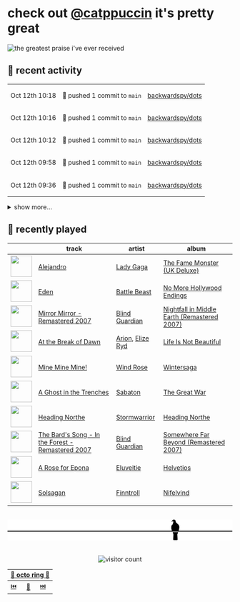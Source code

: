 # check out [@catppuccin](https://github.com/catppuccin) it's pretty great

![the greatest praise i've ever received](https://github.com/user-attachments/assets/ad888e4f-7a22-4eac-85a7-744eacd8eb46)

## 📅 recent activity

<!-- SCRIPT:REPLACE:GITHUB -->
<table>
<tbody>
<tr>
<td><span title='2024-10-12T10:18:20+00:00'>Oct 12th 10:18</span></td>
<td>

🚢 pushed 1 commit to `main`

</td>
<td>

[backwardspy/dots](https://github.com/backwardspy/dots)

</td>
</tr>
<tr>
<td><span title='2024-10-12T10:16:01+00:00'>Oct 12th 10:16</span></td>
<td>

🚢 pushed 1 commit to `main`

</td>
<td>

[backwardspy/dots](https://github.com/backwardspy/dots)

</td>
</tr>
<tr>
<td><span title='2024-10-12T10:12:21+00:00'>Oct 12th 10:12</span></td>
<td>

🚢 pushed 1 commit to `main`

</td>
<td>

[backwardspy/dots](https://github.com/backwardspy/dots)

</td>
</tr>
<tr>
<td><span title='2024-10-12T09:58:38+00:00'>Oct 12th 09:58</span></td>
<td>

🚢 pushed 1 commit to `main`

</td>
<td>

[backwardspy/dots](https://github.com/backwardspy/dots)

</td>
</tr>
<tr>
<td><span title='2024-10-12T09:36:16+00:00'>Oct 12th 09:36</span></td>
<td>

🚢 pushed 1 commit to `main`

</td>
<td>

[backwardspy/dots](https://github.com/backwardspy/dots)

</td>
</tr>
</tbody>
</table>

<details>
<summary>show more...</summary>
<table>
<tbody>
<tr>
<td><span title='2024-10-12T09:27:18+00:00'>Oct 12th 09:27</span></td>
<td>

🚢 pushed 1 commit to `main`

</td>
<td>

[catppuccin/whiskers](https://github.com/catppuccin/whiskers)

</td>
</tr>
<tr>
<td><span title='2024-10-12T09:27:17+00:00'>Oct 12th 09:27</span></td>
<td>

🎉 closed [#54: chore(main): release 2.5.1](https://github.com/catppuccin/whiskers/pull/54)

</td>
<td>

[catppuccin/whiskers](https://github.com/catppuccin/whiskers)

</td>
</tr>
<tr>
<td><span title='2024-10-12T09:21:46+00:00'>Oct 12th 09:21</span></td>
<td>

🚢 pushed 1 commit to `main`

</td>
<td>

[catppuccin/whiskers](https://github.com/catppuccin/whiskers)

</td>
</tr>
<tr>
<td><span title='2024-10-12T09:21:46+00:00'>Oct 12th 09:21</span></td>
<td>

🎉 closed [#46: fix(deps): update rust crate anyhow to v1.0.89](https://github.com/catppuccin/whiskers/pull/46)

</td>
<td>

[catppuccin/whiskers](https://github.com/catppuccin/whiskers)

</td>
</tr>
<tr>
<td><span title='2024-10-12T09:21:32+00:00'>Oct 12th 09:21</span></td>
<td>

🚢 pushed 1 commit to `main`

</td>
<td>

[catppuccin/whiskers](https://github.com/catppuccin/whiskers)

</td>
</tr>
<tr>
<td><span title='2024-10-12T09:21:32+00:00'>Oct 12th 09:21</span></td>
<td>

🎉 closed [#47: fix(deps): update rust crate clap to v4.5.20](https://github.com/catppuccin/whiskers/pull/47)

</td>
<td>

[catppuccin/whiskers](https://github.com/catppuccin/whiskers)

</td>
</tr>
<tr>
<td><span title='2024-10-12T09:21:18+00:00'>Oct 12th 09:21</span></td>
<td>

🚢 pushed 1 commit to `main`

</td>
<td>

[catppuccin/whiskers](https://github.com/catppuccin/whiskers)

</td>
</tr>
<tr>
<td><span title='2024-10-12T09:21:17+00:00'>Oct 12th 09:21</span></td>
<td>

🎉 closed [#48: fix(deps): update rust crate serde to v1.0.210](https://github.com/catppuccin/whiskers/pull/48)

</td>
<td>

[catppuccin/whiskers](https://github.com/catppuccin/whiskers)

</td>
</tr>
<tr>
<td><span title='2024-10-12T09:20:56+00:00'>Oct 12th 09:20</span></td>
<td>

🚢 pushed 1 commit to `main`

</td>
<td>

[catppuccin/whiskers](https://github.com/catppuccin/whiskers)

</td>
</tr>
<tr>
<td><span title='2024-10-12T09:20:55+00:00'>Oct 12th 09:20</span></td>
<td>

🎉 closed [#49: fix(deps): update rust crate serde_json to v1.0.128](https://github.com/catppuccin/whiskers/pull/49)

</td>
<td>

[catppuccin/whiskers](https://github.com/catppuccin/whiskers)

</td>
</tr>
<tr>
<td><span title='2024-10-12T09:20:26+00:00'>Oct 12th 09:20</span></td>
<td>

🚢 pushed 1 commit to `main`

</td>
<td>

[catppuccin/whiskers](https://github.com/catppuccin/whiskers)

</td>
</tr>
<tr>
<td><span title='2024-10-12T09:20:26+00:00'>Oct 12th 09:20</span></td>
<td>

🎉 closed [#50: fix(deps): update rust crate indexmap to v2.6.0](https://github.com/catppuccin/whiskers/pull/50)

</td>
<td>

[catppuccin/whiskers](https://github.com/catppuccin/whiskers)

</td>
</tr>
<tr>
<td><span title='2024-10-12T09:20:13+00:00'>Oct 12th 09:20</span></td>
<td>

🚢 pushed 1 commit to `main`

</td>
<td>

[catppuccin/whiskers](https://github.com/catppuccin/whiskers)

</td>
</tr>
<tr>
<td><span title='2024-10-12T09:20:13+00:00'>Oct 12th 09:20</span></td>
<td>

🎉 closed [#51: fix(deps): update rust crate thiserror to v1.0.64](https://github.com/catppuccin/whiskers/pull/51)

</td>
<td>

[catppuccin/whiskers](https://github.com/catppuccin/whiskers)

</td>
</tr>
</tbody>
</table>
</details>
<!-- SCRIPT:REPLACE:GITHUB -->

## 🎵 recently played

<!-- SCRIPT:REPLACE:SPOTIFY -->
| | track | artist | album |
| - | - | - | - |
| <img src="https://i.scdn.co/image/ab67616d00004851a8b02cfd80bb576eaade17b8" width="48" height="48"> | [Alejandro](https://open.spotify.com/track/0iOu4s8w3pE9vbpb1SHXsL) | [Lady Gaga](https://open.spotify.com/artist/1HY2Jd0NmPuamShAr6KMms) | [The Fame Monster (UK Deluxe)](https://open.spotify.com/track/0iOu4s8w3pE9vbpb1SHXsL) |
| <img src="https://i.scdn.co/image/ab67616d00004851f0d55e973f83cbfe90dded16" width="48" height="48"> | [Eden](https://open.spotify.com/track/68sLf8iqi43JZVw3eOdzwy) | [Battle Beast](https://open.spotify.com/artist/7k5jeohQCF20a8foBD9ize) | [No More Hollywood Endings](https://open.spotify.com/track/68sLf8iqi43JZVw3eOdzwy) |
| <img src="https://i.scdn.co/image/ab67616d000048515e77d3ce3a4f7f382daaf46f" width="48" height="48"> | [Mirror Mirror - Remastered 2007](https://open.spotify.com/track/4gFhLQA90CAFuS0Ma8aIiX) | [Blind Guardian](https://open.spotify.com/artist/7jxJ25p0pPjk0MStloN6o6) | [Nightfall in Middle Earth (Remastered 2007)](https://open.spotify.com/track/4gFhLQA90CAFuS0Ma8aIiX) |
| <img src="https://i.scdn.co/image/ab67616d000048513859468aac84e63a7661f814" width="48" height="48"> | [At the Break of Dawn](https://open.spotify.com/track/7Afg7GsTbQa9WWbFQINevi) | [Arion](https://open.spotify.com/artist/0c09mxGbMHuFLpPJMY6JdA), [Elize Ryd](https://open.spotify.com/artist/4aHpq3SeE9HiKNft9Bcj55) | [Life Is Not Beautiful](https://open.spotify.com/track/7Afg7GsTbQa9WWbFQINevi) |
| <img src="https://i.scdn.co/image/ab67616d00004851f6186aceed57dd555b846a62" width="48" height="48"> | [Mine Mine Mine!](https://open.spotify.com/track/2dDCZgcFGl9yj3ZEmaQM6x) | [Wind Rose](https://open.spotify.com/artist/67ps5pbKVO7V9Fcb4lTIXz) | [Wintersaga](https://open.spotify.com/track/2dDCZgcFGl9yj3ZEmaQM6x) |
| <img src="https://i.scdn.co/image/ab67616d00004851b37a2bb117c7ae30ee77b6bd" width="48" height="48"> | [A Ghost in the Trenches](https://open.spotify.com/track/6wWnwIrwPV32hKQouXpasL) | [Sabaton](https://open.spotify.com/artist/3o2dn2O0FCVsWDFSh8qxgG) | [The Great War](https://open.spotify.com/track/6wWnwIrwPV32hKQouXpasL) |
| <img src="https://i.scdn.co/image/ab67616d000048517c49e7aa99724276c0cba377" width="48" height="48"> | [Heading Northe](https://open.spotify.com/track/0DBxP8Hwc8yjYBconLH1V6) | [Stormwarrior](https://open.spotify.com/artist/5HU7OcgioAzw0hzxbeLD1C) | [Heading Northe](https://open.spotify.com/track/0DBxP8Hwc8yjYBconLH1V6) |
| <img src="https://i.scdn.co/image/ab67616d00004851e8c8f9410e7fe5fc25910fc2" width="48" height="48"> | [The Bard's Song - In the Forest - Remastered 2007](https://open.spotify.com/track/7xPGvZaG9W7UOrCgEwbONe) | [Blind Guardian](https://open.spotify.com/artist/7jxJ25p0pPjk0MStloN6o6) | [Somewhere Far Beyond (Remastered 2007)](https://open.spotify.com/track/7xPGvZaG9W7UOrCgEwbONe) |
| <img src="https://i.scdn.co/image/ab67616d000048513dbcf3c664ff6be4204a32b4" width="48" height="48"> | [A Rose for Epona](https://open.spotify.com/track/4B8aMSI3d7IOgAFHwkrp4o) | [Eluveitie](https://open.spotify.com/artist/5X0N2k3qMnI8kSrGJT3kfT) | [Helvetios](https://open.spotify.com/track/4B8aMSI3d7IOgAFHwkrp4o) |
| <img src="https://i.scdn.co/image/ab67616d00004851fe111896e6e8ff6c30073266" width="48" height="48"> | [Solsagan](https://open.spotify.com/track/7fWhkCzm5g2EYZgjrrGJKT) | [Finntroll](https://open.spotify.com/artist/4ZgkHVHmGPXuRy8zd26ZJX) | [Nifelvind](https://open.spotify.com/track/7fWhkCzm5g2EYZgjrrGJKT) |

<!-- SCRIPT:REPLACE:SPOTIFY -->

<br>

<div align="center">

<picture>
    <source media="(prefers-color-scheme: light)" srcset="assets/pigeon-light.svg">
    <source media="(prefers-color-scheme: dark)" srcset="assets/pigeon-dark.svg">
    <img alt="pigeon sitting on a wire" src="assets/pigeon-light.svg">
</picture>

<br>
<br>

![visitor count](https://profile-counter.glitch.me/backwardspy/count.svg)

<table>
    <thead>
        <th colspan="3"><a href="https://octo-ring.com">🐙 octo ring 🐙</a></th>
    </thead>
    <tbody>
        <td><a href="https://octo-ring.com/p/backwardspy/prev">⏮️</a></td>
        <td><a href="https://octo-ring.com/p/backwardspy/random">🔀</a></td>
        <td><a href="https://octo-ring.com/p/backwardspy/next">⏭️</a></td>
    </tbody>
</table>

</div>
